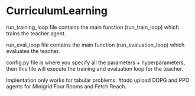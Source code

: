 # CurriculumLearning



run_training_loop file contains the main function (run_train_loop) which trains the teacher agent.

run_eval_loop file contains the main function (run_evaluation_loop) which evaluates the teacher.

config.py file is where you specify all the parameters + hyperparameters, then this file will execute the training and evaluation loop for the teacher. 

Implentation only works for tabular problems. #todo upload DDPG and PPO agents for Minigrid Four Rooms and Fetch Reach.





